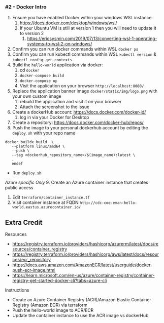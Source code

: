 ### #2 - Docker Intro

1. Ensure you have enabled Docker within your windows WSL instance
   1. https://docs.docker.com/desktop/windows/wsl/
   2. If your Ubuntu VM is still at version 1 then you will need to update it to version 2
      1. https://ericsysmin.com/2019/07/13/converting-wsl-1-operating-systems-to-wsl-2-on-windows/
2. Confirm you can run docker commands within WSL `docker ps`
3. Confirm you can run kubectl commands within WSL `kubectl version` & `kubectl config get-contexts`
4. Build the `hello-world` application via docker:
   1. cd `docker`
   2. `docker-compose build`
   3. `docker-compose up`
   4. Visit the application on your browser `http://localhost:8080/`
5. Replace the application banner image `docker/static/img/logo.png` with your own custom image
   1. rebuild the application and visit it on your browser
   2. Attach the screenshot to the issue
6. Create a dockerHub account: https://docs.docker.com/docker-id/
   1. log in via your Docker for Desktop
7. Create a repository: https://docs.docker.com/docker-hub/repos/
8. Push the image to your personal dockerhub account by editing the `deploy.sh` with your repo name
```
docker buildx build  \
   --platform linux/amd64 \
   --push \
   --tag <dockerhub_repository_name>/$(image_name):latest \
   .
   endef
```
- Run `deploy.sh`

*Azure specific Only*
9. Create an Azure container instance that creates public access
   1. Edit `terraform/container_instance.tf`
10. Visit container instance at FQDN `http://cdc-coe-eman-hello-world.eastus.azurecontainer.io/`

## Extra Credit 

Resources
- https://registry.terraform.io/providers/hashicorp/azurerm/latest/docs/resources/container_registry
- https://registry.terraform.io/providers/hashicorp/aws/latest/docs/resources/ecr_repository
- https://docs.aws.amazon.com/AmazonECR/latest/userguide/docker-push-ecr-image.html
- https://learn.microsoft.com/en-us/azure/container-registry/container-registry-get-started-docker-cli?tabs=azure-cli

Instructions
- Create an Azure Container Registry (ACR)/Amazon Elastic Container Registry (Amazon ECR)  via terraform
- Push the hello-world image to ACR/ECR 
- Update the container instance to use the ACR image vs dockerHub
